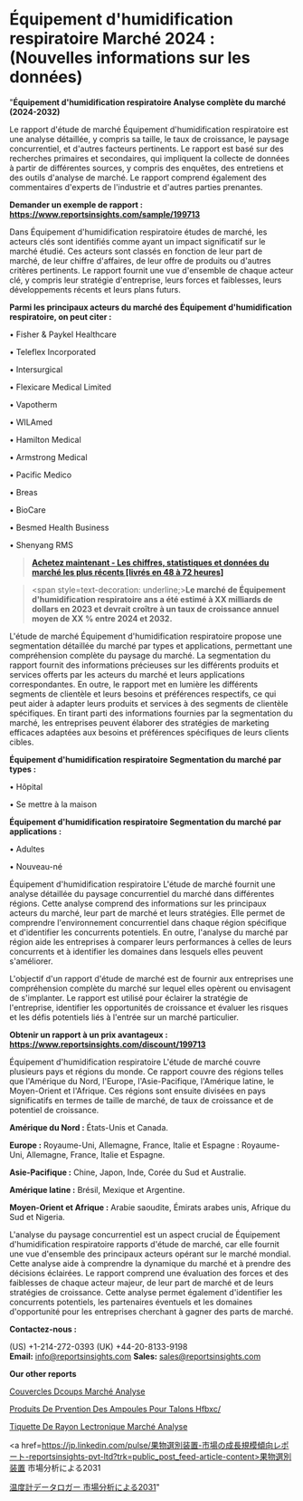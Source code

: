 # Équipement d'humidification respiratoire Marché 2024 : (Nouvelles informations sur les données)

"<strong>Équipement d'humidification respiratoire Analyse complète du marché (2024-2032)</strong>

Le rapport d'étude de marché Équipement d'humidification respiratoire est une analyse détaillée, y compris sa taille, le taux de croissance, le paysage concurrentiel, et d'autres facteurs pertinents. Le rapport est basé sur des recherches primaires et secondaires, qui impliquent la collecte de données à partir de différentes sources, y compris des enquêtes, des entretiens et des outils d'analyse de marché. Le rapport comprend également des commentaires d'experts de l'industrie et d'autres parties prenantes.

<strong>Demander un exemple de rapport : </strong><strong><a href=https://www.reportsinsights.com/sample/199713>https://www.reportsinsights.com/sample/199713</a></strong>

Dans Équipement d'humidification respiratoire études de marché, les acteurs clés sont identifiés comme ayant un impact significatif sur le marché étudié. Ces acteurs sont classés en fonction de leur part de marché, de leur chiffre d'affaires, de leur offre de produits ou d'autres critères pertinents. Le rapport fournit une vue d'ensemble de chaque acteur clé, y compris leur stratégie d'entreprise, leurs forces et faiblesses, leurs développements récents et leurs plans futurs.

<strong>Parmi les principaux acteurs du marché des Équipement d'humidification respiratoire, on peut citer :</strong>

• Fisher & Paykel Healthcare

• Teleflex Incorporated

• Intersurgical

• Flexicare Medical Limited

• Vapotherm

• WILAmed

• Hamilton Medical

• Armstrong Medical

• Pacific Medico

• Breas

• BioCare

• Besmed Health Business

• Shenyang RMS

<blockquote><a href=https://reportsinsights.com/buynow/199713><span style=text-decoration: underline;><strong>Achetez maintenant - Les chiffres, statistiques et données du marché les plus récents [livrés en 48 à 72 heures]</strong></span></a></blockquote>
<blockquote>
<div class=group w-full text-gray-800 dark:text-gray-100 border-b border-black/10 dark:border-gray-900/50 bg-gray-50 dark:bg-[#444654]>
<div class=flex p-4 gap-4 text-base md:gap-6 md:max-w-2xl lg:max-w-xl xl:max-w-3xl md:py-6 lg:px-0 m-auto>
<div class=relative flex flex-col w-[calc(100%-50px)] gap-1 md:gap-3 lg:w-[calc(100%-115px)]>
<div class=flex flex-grow flex-col gap-3>
<div class=min-h-[20px] flex flex-col items-start gap-4 whitespace-pre-wrap break-words>
<div class=result-streaming markdown prose w-full break-words dark:prose-invert light>

<span style=text-decoration: underline;><strong>Le marché de Équipement d'humidification respiratoire ans a été estimé à XX milliards de dollars en 2023 et devrait croître à un taux de croissance annuel moyen de XX % entre 2024 et 2032.</strong></span>

</div>
</div>
</div>
</div>
</div>
</div></blockquote>
L'étude de marché Équipement d'humidification respiratoire propose une segmentation détaillée du marché par types et applications, permettant une compréhension complète du paysage du marché. La segmentation du rapport fournit des informations précieuses sur les différents produits et services offerts par les acteurs du marché et leurs applications correspondantes. En outre, le rapport met en lumière les différents segments de clientèle et leurs besoins et préférences respectifs, ce qui peut aider à adapter leurs produits et services à des segments de clientèle spécifiques. En tirant parti des informations fournies par la segmentation du marché, les entreprises peuvent élaborer des stratégies de marketing efficaces adaptées aux besoins et préférences spécifiques de leurs clients cibles.

<strong>Équipement d'humidification respiratoire Segmentation du marché par types :</strong>

• Hôpital

• Se mettre à la maison

<strong>Équipement d'humidification respiratoire Segmentation du marché par applications :</strong>

• Adultes

• Nouveau-né

Équipement d'humidification respiratoire L'étude de marché fournit une analyse détaillée du paysage concurrentiel du marché dans différentes régions. Cette analyse comprend des informations sur les principaux acteurs du marché, leur part de marché et leurs stratégies. Elle permet de comprendre l'environnement concurrentiel dans chaque région spécifique et d'identifier les concurrents potentiels. En outre, l'analyse du marché par région aide les entreprises à comparer leurs performances à celles de leurs concurrents et à identifier les domaines dans lesquels elles peuvent s'améliorer.

L'objectif d'un rapport d'étude de marché est de fournir aux entreprises une compréhension complète du marché sur lequel elles opèrent ou envisagent de s'implanter. Le rapport est utilisé pour éclairer la stratégie de l'entreprise, identifier les opportunités de croissance et évaluer les risques et les défis potentiels liés à l'entrée sur un marché particulier.

<strong>Obtenir un rapport à un prix avantageux : <a href=https://www.reportsinsights.com/discount/199713>https://www.reportsinsights.com/discount/199713</a></strong>

Équipement d'humidification respiratoire L'étude de marché couvre plusieurs pays et régions du monde. Ce rapport couvre des régions telles que l'Amérique du Nord, l'Europe, l'Asie-Pacifique, l'Amérique latine, le Moyen-Orient et l'Afrique. Ces régions sont ensuite divisées en pays significatifs en termes de taille de marché, de taux de croissance et de potentiel de croissance.

<strong>Amérique du Nord :</strong> États-Unis et Canada.

<strong>Europe :</strong> Royaume-Uni, Allemagne, France, Italie et Espagne : Royaume-Uni, Allemagne, France, Italie et Espagne.

<strong>Asie-Pacifique :</strong> Chine, Japon, Inde, Corée du Sud et Australie.

<strong>Amérique latine :</strong> Brésil, Mexique et Argentine.

<strong>Moyen-Orient et Afrique :</strong> Arabie saoudite, Émirats arabes unis, Afrique du Sud et Nigeria.

L'analyse du paysage concurrentiel est un aspect crucial de Équipement d'humidification respiratoire rapports d'étude de marché, car elle fournit une vue d'ensemble des principaux acteurs opérant sur le marché mondial. Cette analyse aide à comprendre la dynamique du marché et à prendre des décisions éclairées. Le rapport comprend une évaluation des forces et des faiblesses de chaque acteur majeur, de leur part de marché et de leurs stratégies de croissance. Cette analyse permet également d'identifier les concurrents potentiels, les partenaires éventuels et les domaines d'opportunité pour les entreprises cherchant à gagner des parts de marché.

<strong>Contactez-nous :</strong>

(US) +1-214-272-0393
(UK) +44-20-8133-9198
<strong>Email:</strong> <a>info@reportsinsights.com</a>
<strong>Sales:</strong> <a>sales@reportsinsights.com</a>

<strong>Our other reports</strong>

<a href=https://www.linkedin.com/pulse/couvercles-d%C3%A9coup%C3%A9s-march%C3%A9-taille-part-8cdnf/>Couvercles Dcoups Marché Analyse</a>

<a href=https://www.linkedin.com/pulse/produits-de-pr%C3%A9vention-des-ampoules-pour-talons-hfbxc/>Produits De Prvention Des Ampoules Pour Talons Hfbxc/</a>

<a href=https://www.linkedin.com/pulse/%C3%A9tiquette-de-rayon-%C3%A9lectronique-march%C3%A9-%C3%A9valuation-v5phf/>Tiquette De Rayon Lectronique Marché Analyse</a>

<a href=https://jp.linkedin.com/pulse/果物選別装置-市場の成長規模傾向レポート-reportsinsights-pvt-ltd?trk=public_post_feed-article-content>果物選別装置 市場分析による2031</a>

<a href=https://www.linkedin.com/pulse/温度計データロガー-市場2023topベンダーによる新しい調査-consumer-trends-chronicle-360/>温度計データロガー 市場分析による2031</a>"
